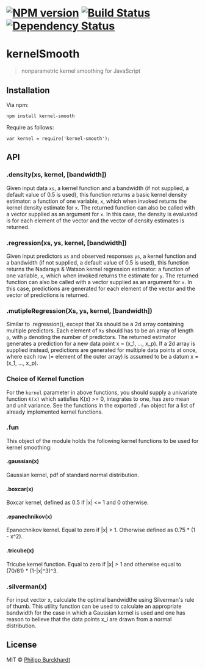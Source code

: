 #  [![NPM version][npm-image]][npm-url] [![Build Status][travis-image]][travis-url] [![Dependency Status][daviddm-url]][daviddm-image]

# kernelSmooth

> nonparametric kernel smoothing for JavaScript

## Installation

Via npm:
```
npm install kernel-smooth
```

Require as follows:
```
var kernel = require('kernel-smooth');
```

## API

### .density(xs, kernel, [bandwidth])

Given input data `xs`, a kernel function and a bandwidth (if not supplied,
a default value of 0.5 is used), this function returns a basic kernel density
estimator: a function of one variable, `x`, which when invoked returns the
kernel density estimate for `x`. The returned function can also be called with a
vector supplied as an argument for `x`. In this case, the density is evaluated
is for each element of the vector and the vector of density estimates
is returned.

### .regression(xs, ys, kernel, [bandwidth])

Given input predictors `xs` and observed responses `ys`, a kernel function
and a bandwidth (if not supplied, a default value of 0.5 is used),
this function returns the Nadaraya & Watson kernel regression estimator:
a function of one variable, `x`, which when invoked returns the
estimate for `y`. The returned function can also be called with a
vector supplied as an argument for `x`. In this case, predictions are generated
for each element of the vector and the vector of predictions
is returned.

### .mutipleRegression(Xs, ys, kernel, [bandwidth])

Similar to .regression(), except that Xs should be a 2d array containing multiple predictors. Each element of `Xs` should has to be an array of length `p`, with `p` denoting the number of predictors. The returned estimator generates a prediction for a new data point x = (x_1, ..., x_p). If a 2d array is supplied instead, predictions are generated for multiple data points at once, where each row (= element of the outer array) is assumed to be a datum x = (x_1, ..., x_p).

### Choice of Kernel function

For the `kernel` parameter in above functions, you should supply a univariate function `K(x)` which satisfies K(x) >= 0, integrates to one, has zero mean and unit variance.
See the functions in the exported `.fun` object for a list of already implemented kernel functions.

### .fun
This object of the module holds the following kernel functions to be used for
kernel smoothing:

#### .gaussian(x)
Gaussian kernel, pdf of standard normal distribution.

#### .boxcar(x)
Boxcar kernel, defined as 0.5 if |x| <= 1 and 0 otherwise.

#### .epanechnikov(x)
Epanechnikov kernel. Equal to zero if |x| > 1. Otherwise defined as
0.75 * (1 - x^2).

#### .tricube(x)
Tricube kernel function. Equal to zero if |x| > 1 and otherwise equal to
(70/81) * (1-|x|^3)^3.

### .silverman(x)
For input vector x, calculate the optimal bandwidthe using Silverman's rule of thumb. This utility function can be used to calculate an appropriate bandwidth for the case in which a Gaussian kernel is used and one has reason to believe that the data points x_i are drawn from a normal distribution.


## License

MIT © [Philipp Burckhardt](http://www.philipp-burckhardt.com)

[npm-url]: https://npmjs.org/package/kernel-smooth
[npm-image]: https://badge.fury.io/js/kernel-smooth.svg
[travis-url]: https://travis-ci.org/Planeshifter/kernel-smooth
[travis-image]: https://travis-ci.org/Planeshifter/kernel-smooth.svg?branch=master
[daviddm-url]: https://david-dm.org/Planeshifter/kernel-smooth.svg?theme=shields.io
[daviddm-image]: https://david-dm.org/Planeshifter/kernel-smooth
